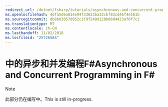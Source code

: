 ```yaml
---
redirect_url: /dotnet/fsharp/tutorials/asynchronous-and-concurrent-programming/async
ms.openlocfilehash: 4dfa5d6a814e94f33623ba33cbf83cd46f4e161b
ms.sourcegitcommit: db8b83057d052c1f9f249d128b08d4423af0f7c2
ms.translationtype: MT
ms.contentlocale: zh-CN
ms.lasthandoff: 11/02/2018
ms.locfileid: "25726584"
---
```

# <a name="asynchronous-and-concurrent-programming-in-f"></a><span data-ttu-id="ec57e-101">中的异步和并发编程F#</span><span class="sxs-lookup"><span data-stu-id="ec57e-101">Asynchronous and Concurrent Programming in F#</span></span> #

> [!NOTE]
<span data-ttu-id="ec57e-102">此部分仍在编写中。</span><span class="sxs-lookup"><span data-stu-id="ec57e-102">This is still in-progress.</span></span>
